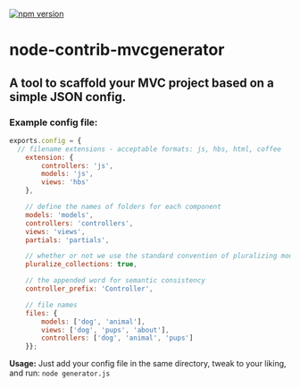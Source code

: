 [![npm version](https://badge.fury.io/js/mvc-generator.svg)](http://badge.fury.io/js/mvc-generator)

node-contrib-mvcgenerator
=========================

## A tool to scaffold your MVC project based on a simple JSON config.

### Example config file:

```javascript
exports.config = {
  // filename extensions - acceptable formats: js, hbs, html, coffee
	extension: {
		controllers: 'js',
		models: 'js',
		views: 'hbs'
	},

	// define the names of folders for each component
	models: 'models',
	controllers: 'controllers',
	views: 'views',
	partials: 'partials',

	// whether or not we use the standard convention of pluralizing models into collections (e.g. User -> Users)
	pluralize_collections: true,

	// the appended word for semantic consistency
	controller_prefix: 'Controller',

	// file names
	files: {
		models: ['dog', 'animal'],
		views: ['dog', 'pups', 'about'],
		controllers: ['dog', 'animal', 'pups']
	}};
```

**Usage:**
Just add your config file in the same directory, tweak to your liking, and run:
`node generator.js`

